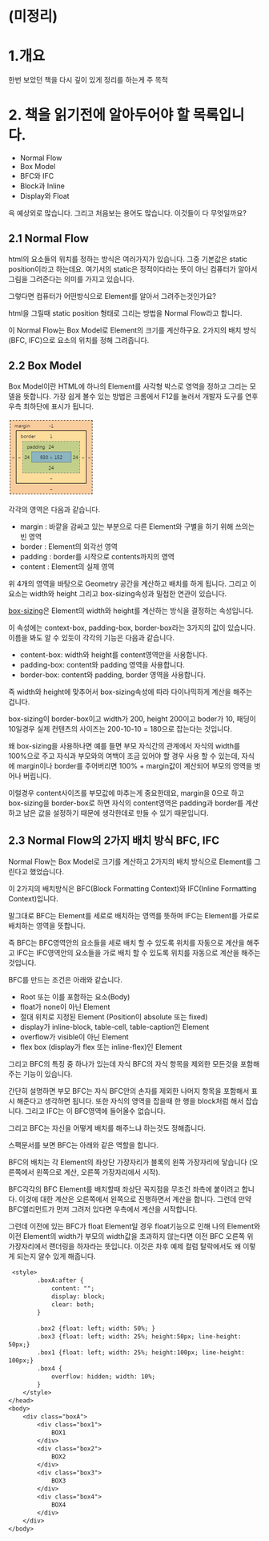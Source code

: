 # (미정리)

# 1.개요
한번 보았던 책을 다시 깊이 있게 정리를 하는게 주 목적

# 2. 책을 읽기전에 알아두어야 할 목록입니다.
* Normal Flow
* Box Model
* BFC와 IFC
* Block과 Inline
* Display와 Float

윽 예상외로 많습니다. 그리고 처음보는 용어도 많습니다. 이것들이 다 무엇일까요?

## 2.1 Normal Flow
html의 요소들의 위치를 정하는 방식은 여러가지가 있습니다. 그중 기본값은 static position이라고 하는데요. 여기서의 static은 정적이다라는 뜻이 아닌 컴퓨터가 알아서 그림을 그려준다는 의미를 가지고 있습니다.

그렇다면 컴퓨터가 어떤방식으로 Element를 알아서 그려주는것인가요?

html을 그릴때 static position 형태로 그리는 방법을 Normal Flow라고 합니다.

이 Normal Flow는 Box Model로 Element의 크기를 계산하구요. 2가지의 배치 방식(BFC, IFC)으로 요소의 위치를 정해 그려줍니다.

## 2.2 Box Model
Box Model이란 HTML에 하나의 Element를 사각형 박스로 영역을 정하고 그리는 모델을 뜻합니다. 가장 쉽게 볼수 있는 방법은 크롬에서 F12를 눌러서 개발자 도구를 연후 우측 최하단에 표시가 됩니다.
 
![boxModel](https://github.com/agatespider/SHCDB/blob/master/chapter01/docimg/boxmodel.PNG)

각각의 영역은 다음과 같습니다.
* margin : 바깥을 감싸고 있는 부분으로 다른 Element와 구별을 하기 위해 쓰의는 빈 영역
* border : Element의 외각선 영역
* padding : border를 시작으로 contents까지의 영역
* content : Element의 실제 영역

위 4개의 영역을 바탕으로 Geometry 공간을 계산하고 배치를 하게 됩니다. 그리고 이 요소는 width와 height 그리고 box-sizing속성과 밀접한 연관이 있습니다.

[box-sizing](https://developer.mozilla.org/en-US/docs/Web/CSS/box-sizing)은 Element의 width와 height를 계산하는 방식을 결정하는 속성입니다.

이 속성에는 context-box, padding-box, border-box라는 3가지의 값이 있습니다. 이름을 봐도 알 수 있듯이 각각의 기능은 다음과 같습니다.

* content-box: width와 height를 content영역만을 사용합니다.
* padding-box: content와 padding 영역을 사용합니다.
* border-box: content와 padding, border 영역을 사용합니다.

즉 width와 height에 맞추어서 box-sizing속성에 따라 다이나믹하게 계산을 해주는 겁니다.

box-sizing이 border-box이고 width가 200, height 200이고 boder가 10, 패딩이 10일경우 실제 컨텐츠의 사이즈는 200-10-10 = 180으로 잡는다는 것입니다.

왜 box-sizing을 사용하나면 예를 들면 부모 자식간의 관계에서 자식의 width를 100%으로 주고 자식과 부모와의 여백이 조금 있어야 할 경우 사용 할 수 있는데, 자식에 margin이나 border를 주어버리면 100% + margin값이 계산되어 부모의 영역을 벗어나 버립니다.

이럴경우 content사이즈를 부모값에 마추는게 중요한데요, margin을 0으로 하고 box-sizing을 border-box로 하면 자식의 content영역은 padding과 border를 계산하고 남은 값을 설정하기 때문에 생각한데로 만들 수 있기 때문입니다.

## 2.3 Normal Flow의 2가지 배치 방식 BFC, IFC
Normal Flow는 Box Model로 크기를 계산하고 2가지의 배치 방식으로 Element를 그린다고 했었습니다.

이 2가지의 배치방식은 BFC(Block Formatting Context)와 IFC(Inline Formatting Context)입니다.

말그대로 BFC는 Element를 세로로 배치하는 영역를 뜻하며 IFC는 Element를 가로로 배치하는 영역을 뜻합니다.

즉 BFC는 BFC영역안의 요소들을 세로 배치 할 수 있도록 위치를 자동으로 계산을 해주고 IFC는 IFC영역안의 요소들을 가로 배치 할 수 있도록 위치를 자동으로 계산을 해주는 것입니다.

BFC를 만드는 조건은 아래와 같습니다.
* Root 또는 이를 포함하는 요소(Body)
* float가 none이 아닌 Element
* 절대 위치로 지정된 Element (Position이 absolute 또는 fixed)
* display가 inline-block, table-cell, table-caption인 Element
* overflow가 visible이 아닌 Element
* flex box (display가 flex 또는 inline-flex)인 Element

그리고 BFC의 특징 중 하나가 있는데 자식 BFC의 자식 항목을 제외한 모든것을 포함해주는 기능이 있습니다. 

간단히 설명하면 부모 BFC는 자식 BFC안의 손자를 제외한 나머지 항목을 포함해서 표시 해준다고 생각하면 됩니다. 또한 자식의 영역을 잡을때 한 행을 block처럼 해서 잡습니다. 그리고 IFC는 이 BFC영역에 들어올수 없습니다.

그리고 BFC는 자신을 어떻게 배치를 해주느냐 하는것도 정해줍니다.

스팩문서를 보면 BFC는 아래와 같은 역할을 합니다.
 
BFC의 배치는 각 Element의 좌상단 가장자리가 블록의 왼쪽 가장자리에 닿습니다 (오른쪽에서 왼쪽으로 계산, 오른쪽 가장자리에서 시작).

BFC각각의 BFC Element를 배치할때 좌상단 꼭지점을 무조건 좌측에 붙이려고 합니다. 이것에 대한 계산은 오른쪽에서 왼쪽으로 진행하면서 계산을 합니다. 그런데 만약 BFC엘리먼트가 먼저 그려저 있다면 우측에서 계산을 시작합니다.

그런데 이전에 있는 BFC가 float Element일 경우 float기능으로 인해 나의 Element와 이전 Element의 width가 부모의 width값을 초과하지 않는다면 이전 BFC 오른쪽 위 가장자리에서 랜더링을 하자라는 뜻입니다. 이것은 차후 예제 컬럼 탈락에서도 왜 이렇게 되는지 알수 있게 해줍니다.

     <style>
            .boxA:after {
                content: "";
                display: block;
                clear: both;
            }
    
            .box2 {float: left; width: 50%; }
            .box3 {float: left; width: 25%; height:50px; line-height: 50px;}
            .box1 {float: left; width: 25%; height:100px; line-height: 100px;}
            .box4 {
                overflow: hidden; width: 10%;
            }
        </style>
    </head>
    <body>
        <div class="boxA">
            <div class="box1">
                BOX1
            </div>
            <div class="box2">
                BOX2
            </div>
            <div class="box3">
                BOX3
            </div>
            <div class="box4">
                BOX4
            </div>
        </div>
    </body>

 




